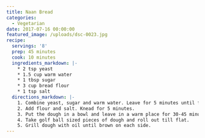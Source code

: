 ```yaml
---
title: Naan Bread
categories:
  - Vegetarian
date: 2017-07-16 00:00:00
featured_image: /uploads/dsc-0023.jpg
recipe:
  servings: '8'
  prep: 45 minutes
  cook: 10 minutes
  ingredients_markdown: |-
    * 2 tsp yeast
    * 1.5 cup warm water
    * 1 tbsp sugar
    * 3 cup bread flour
    * 1 tsp salt
  directions_markdown: |-
    1. Combine yeast, sugar and warm water. Leave for 5 minutes until frothy.
    2. Add flour and salt. Knead for 5 minutes.
    3. Put the dough in a bowl and leave in a warm place for 30-45 minutes.
    4. Take golf ball sized pieces of dough and roll out till flat.
    5. Grill dough with oil until brown on each side.
---
```



